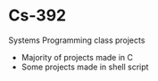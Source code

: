 # Cs-392
Systems Programming class projects
  - Majority of projects made in C
  - Some projects made in shell script
